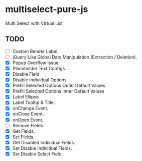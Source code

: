 # multiselect-pure-js

Multi Select with Virtual List

## TODO

- [ ] Custom Render Label.
- [ ] jQuery Like Global Data Manipulation (Extraction / Deletion).
- [x] Popup Overflow Issue
- [x] Placeholder Text Configs
- [x] Disable Field
- [x] Disable Individual Options
- [x] Prefill Selected Options Outer Default Values
- [x] Prefill Selected Options Inner Default Values
- [x] Label Ellipsis
- [x] Label Tooltip & Title.
- [x] onChange Event.
- [x] onClose Event.
- [x] onOpen Event.
- [ ] Remove Fields.
- [x] Get Fields.
- [x] Set Fields.
- [x] Get Disabled Individual Fields.
- [x] Set Disable Individual Fields.
- [x] Set Disable Select Field.
